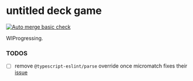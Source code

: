 # untitled deck game

[![Auto merge basic check](https://github.com/one19/hot-deck/actions/workflows/test.yml/badge.svg)](https://github.com/one19/hot-deck/actions/workflows/test.yml)

WIProgressing.

### TODOS
- [ ] remove `@typescript-eslint/parse` override once micromatch fixes their [issue](https://github.com/advisories/GHSA-952p-6rrq-rcjv)
